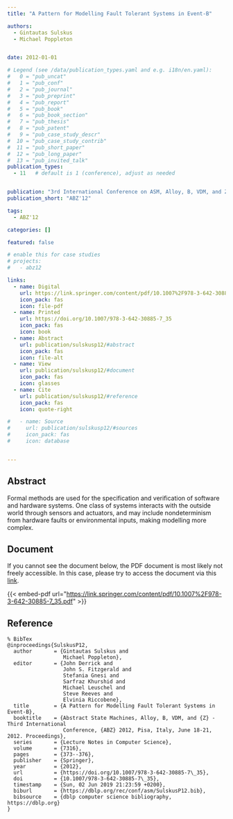 ```yaml
---
title: "A Pattern for Modelling Fault Tolerant Systems in Event-B"

authors:
  - Gintautas Sulskus
  - Michael Poppleton


date: 2012-01-01

# Legend (see /data/publication_types.yaml and e.g. i18n/en.yaml): 
#   0 = "pub_uncat"
#   1 = "pub_conf"
#   2 = "pub_journal"
#   3 = "pub_preprint"
#   4 = "pub_report"
#   5 = "pub_book"
#   6 = "pub_book_section"
#   7 = "pub_thesis"
#   8 = "pub_patent"
#   9 = "pub_case_study_descr"
#  10 = "pub_case_study_contrib"
#  11 = "pub_short_paper"
#  12 = "pub_long_paper"
#  13 = "pub_invited_talk"
publication_types:
  - 11   # default is 1 (conference), adjust as needed


publication: "3rd International Conference on ASM, Alloy, B, VDM, and Z (ABZ'12)"
publication_short: "ABZ'12"

tags:
  - ABZ'12

categories: []

featured: false

# enable this for case studies
# projects:
#   - abz12

links:
  - name: Digital
    url: https://link.springer.com/content/pdf/10.1007%2F978-3-642-30885-7_35.pdf
    icon_pack: fas
    icon: file-pdf
  - name: Printed
    url: https://doi.org/10.1007/978-3-642-30885-7_35
    icon_pack: fas
    icon: book
  - name: Abstract
    url: publication/sulskusp12/#abstract
    icon_pack: fas
    icon: file-alt
  - name: View
    url: publication/sulskusp12/#document
    icon_pack: fas
    icon: glasses
  - name: Cite
    url: publication/sulskusp12/#reference
    icon_pack: fas
    icon: quote-right

#   - name: Source
#     url: publication/sulskusp12/#sources
#     icon_pack: fas
#     icon: database


---
```


## Abstract

Formal methods are used for the specification and verification of software and hardware systems. One class of systems interacts with the outside world through sensors and actuators, and may include nondeterminism from hardware faults or environmental inputs, making modelling more complex.

## Document

If you cannot see the document below, the PDF document is most likely not freely accessible. In this case, please try to access the document via this <a href="https://link.springer.com/content/pdf/10.1007%2F978-3-642-30885-7_35.pdf">link</a>.

{{< embed-pdf url="https://link.springer.com/content/pdf/10.1007%2F978-3-642-30885-7_35.pdf" >}}

## Reference

```
% BibTex
@inproceedings{SulskusP12,
  author       = {Gintautas Sulskus and
                  Michael Poppleton},
  editor       = {John Derrick and
                  John S. Fitzgerald and
                  Stefania Gnesi and
                  Sarfraz Khurshid and
                  Michael Leuschel and
                  Steve Reeves and
                  Elvinia Riccobene},
  title        = {A Pattern for Modelling Fault Tolerant Systems in Event-B},
  booktitle    = {Abstract State Machines, Alloy, B, VDM, and {Z} - Third International
                  Conference, {ABZ} 2012, Pisa, Italy, June 18-21, 2012. Proceedings},
  series       = {Lecture Notes in Computer Science},
  volume       = {7316},
  pages        = {373--376},
  publisher    = {Springer},
  year         = {2012},
  url          = {https://doi.org/10.1007/978-3-642-30885-7\_35},
  doi          = {10.1007/978-3-642-30885-7\_35},
  timestamp    = {Sun, 02 Jun 2019 21:23:59 +0200},
  biburl       = {https://dblp.org/rec/conf/asm/SulskusP12.bib},
  bibsource    = {dblp computer science bibliography, https://dblp.org}
}


```

<!-- # add information for case study papers (if available)
## Sources

- **Used formal method:**
  [ASM](/method/asm)
- **Resources and tools:**
  Asmeta

For more information, please contact the <a href ="mailto:silvia.bonfanti@unibg.it;arcaini@nii.ac.jp;angelo.gargantini@unibg.it;scandurra@unibg.it;elvinia.riccobene@unimi.it">authors</a>-->

